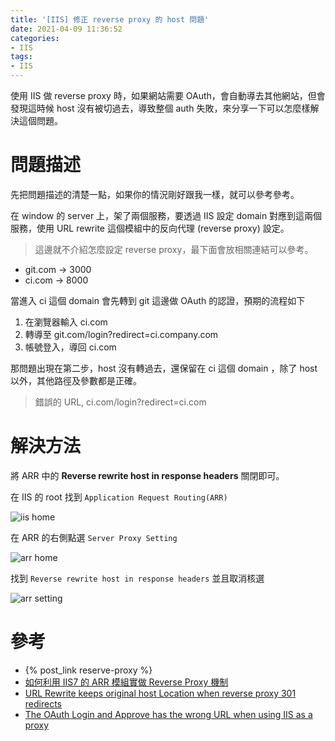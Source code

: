 ```yaml
---
title: '[IIS] 修正 reverse proxy 的 host 問題'
date: 2021-04-09 11:36:52
categories:
- IIS
tags:
- IIS
---
```


使用 IIS 做 reverse proxy 時，如果網站需要 OAuth，會自動導去其他網站，但會發現這時候 host 沒有被切過去，導致整個 auth 失敗，來分享一下可以怎麼樣解決這個問題。

<!-- more -->

# 問題描述

先把問題描述的清楚一點，如果你的情況剛好跟我一樣，就可以參考參考。

在 window 的 server 上，架了兩個服務，要透過 IIS 設定 domain 對應到這兩個服務，使用 URL rewrite 這個模組中的反向代理 (reverse proxy) 設定。

> 這邊就不介紹怎麼設定 reverse proxy，最下面會放相關連結可以參考。

* git.com -> 3000
* ci.com -> 8000

當進入 ci 這個 domain 會先轉到 git 這邊做 OAuth 的認證，預期的流程如下

1. 在瀏覽器輸入 ci.com
2. 轉導至 git.com/login?redirect=ci.company.com
3. 帳號登入，導回 ci.com

那問題出現在第二步，host 沒有轉過去，還保留在 ci 這個 domain ，除了 host 以外，其他路徑及參數都是正確。

> 錯誤的 URL, ci.com/login?redirect=ci.com

# 解決方法

將 ARR 中的 **Reverse rewrite host in response headers** 關閉即可。

在 IIS 的 root 找到 `Application Request Routing(ARR)`

![iis home](iis-home.png)

在 ARR 的右側點選 `Server Proxy Setting`

![arr home](arr-home.png)

找到 `Reverse rewrite host in response headers` 並且取消核選

![arr setting](arr-setting.png)

# 參考

* {% post_link reserve-proxy %}
* [如何利用 IIS7 的 ARR 模組實做 Reverse Proxy 機制](https://blog.miniasp.com/post/2009/04/13/Using-ARR-to-implement-Reverse-Proxy)
* [URL Rewrite keeps original host Location when reverse proxy 301 redirects](https://stackoverflow.com/questions/23508938/url-rewrite-keeps-original-host-location-when-reverse-proxy-301-redirects)
* [The OAuth Login and Approve has the wrong URL when using IIS as a proxy](https://confluence.atlassian.com/kb/the-oauth-login-and-approve-has-the-wrong-url-when-using-iis-as-a-proxy-540082192.html)